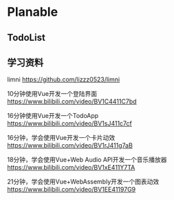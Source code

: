 # Planable


## TodoList

## 学习资料

limni
https://github.com/lizzz0523/limni

10分钟使用Vue开发一个登陆界面
https://www.bilibili.com/video/BV1C4411C7bd

16分钟使用Vue开发一个TodoApp
https://www.bilibili.com/video/BV1sJ411c7cf

16分钟，学会使用Vue开发一个卡片动效
https://www.bilibili.com/video/BV1rJ411g7aB

18分钟，学会使用Vue+Web Audio API开发一个音乐播放器
https://www.bilibili.com/video/BV1xE411Y7TA

21分钟，学会使用Vue+WebAssembly开发一个图表动效
https://www.bilibili.com/video/BV1EE41197G9
